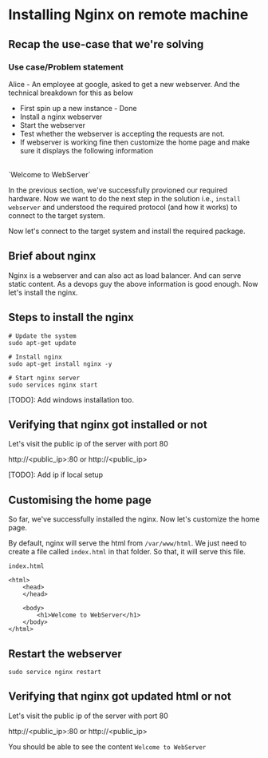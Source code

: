 # Installing Nginx on remote machine

## Recap the use-case that we're solving
### Use case/Problem statement
Alice - An employee at google, asked to get a new webserver. And the technical breakdown for this as below

- First spin up a new instance - Done
- Install a nginx webserver
- Start the webserver
- Test whether the webserver is accepting the requests are not.
- If webserver is working fine then customize the home page and make sure it displays the following information
<br>
`Welcome to WebServer`

In the previous section, we've successfully provioned our required hardware. Now we want to do the next step in the solution i.e., `install webserver` and understood the required protocol (and how it works) to connect to the target system. 

Now let's connect to the target system and install the required package.

## Brief about nginx
Nginx is a webserver and can also act as load balancer. And can serve static content. As a devops guy the above information is good enough. Now let's install the nginx.

## Steps to install the nginx

```
# Update the system
sudo apt-get update

# Install nginx
sudo apt-get install nginx -y

# Start nginx server
sudo services nginx start
```

[TODO]: Add windows installation too.

## Verifying that nginx got installed or not
Let's visit the public ip of the server with port 80

http://<public_ip>:80 or http://<public_ip>

[TODO]: Add ip if local setup

## Customising the home page
So far, we've successfully installed the nginx. Now let's customize the home page.

By default, nginx will serve the html from `/var/www/html`. We just need to create a file called `index.html` in that folder. So that, it will serve this file.

`index.html`
```
<html>
    <head>
    </head>
    
    <body>
        <h1>Welcome to WebServer</h1>
    </body>
</html>
```

## Restart the webserver
```
sudo service nginx restart
```

## Verifying that nginx got updated html or not
Let's visit the public ip of the server with port 80

http://<public_ip>:80 or http://<public_ip>

You should be able to see the content `Welcome to WebServer`

